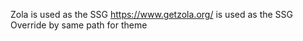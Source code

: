 Zola is used as the SSG
https://www.getzola.org/ is used as the SSG
Override by same path for theme

